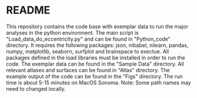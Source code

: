 # README

This repository contains the code base with exemplar data to run the major analyses in the python environment. The main script is "Load_data_do_eccentricity.py" and can be found in "Python_code" directory. It requires the following packages: json, nibabel, nilearn, pandas, numpy, matplotlib, seaborn, surfplot and brainspace to exectue.  All packages defined in the load libraries must be installed in order to run the code. The exemplar data can be found in the "Sample Data" directory. All relevant atlases and surfaces can be found in "Atlas" directory. The example output of the code can be found in the "Figs" directory. The run time is about 5-15 minutes on MacOS Sonoma. Note: Some path names may need to changed locally.
